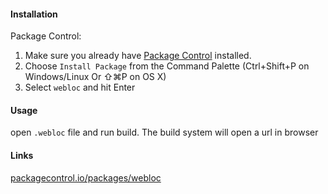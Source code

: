 #### Installation
Package Control:
1.  Make sure you already have [Package Control](https://packagecontrol.io/installation) installed.
2.  Choose `Install Package` from the Command Palette (Ctrl+Shift+P on Windows/Linux Or ⇧⌘P on OS X)
3.  Select `webloc` and hit Enter

#### Usage
open `.webloc` file and run build. The build system will open a url in browser

#### Links
[packagecontrol.io/packages/webloc](https://packagecontrol.io/packages/webloc)